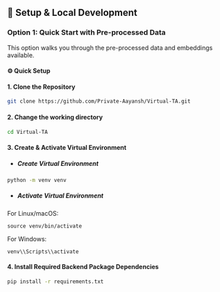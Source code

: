 ## 🚀 Setup & Local Development

### Option 1: Quick Start with Pre-processed Data

This option walks you through the pre-processed data and embeddings available.

#### **⚙️ Quick Setup**

#### **1. Clone the Repository**
```bash
git clone https://github.com/Private-Aayansh/Virtual-TA.git
```

#### **2. Change the working directory**
```bash
cd Virtual-TA
```

#### **3. Create & Activate Virtual Environment**
- ##### Create Virtual Environment
  
```bash
python -m venv venv
```

- ##### Activate Virtual Environment
For Linux/macOS:
```
source venv/bin/activate
```
For Windows:
```
venv\\Scripts\\activate
```

#### **4. Install Required Backend Package Dependencies**
```bash
pip install -r requirements.txt
```

